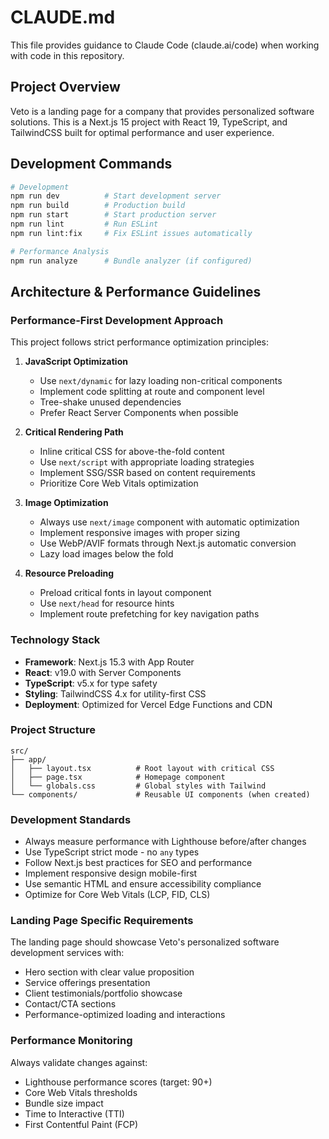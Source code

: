 # CLAUDE.md

This file provides guidance to Claude Code (claude.ai/code) when working with code in this repository.

## Project Overview

Veto is a landing page for a company that provides personalized software solutions. This is a Next.js 15 project with React 19, TypeScript, and TailwindCSS built for optimal performance and user experience.

## Development Commands

```bash
# Development
npm run dev          # Start development server
npm run build        # Production build  
npm run start        # Start production server
npm run lint         # Run ESLint
npm run lint:fix     # Fix ESLint issues automatically

# Performance Analysis
npm run analyze      # Bundle analyzer (if configured)
```

## Architecture & Performance Guidelines

### Performance-First Development Approach
This project follows strict performance optimization principles:

1. **JavaScript Optimization**
   - Use `next/dynamic` for lazy loading non-critical components
   - Implement code splitting at route and component level
   - Tree-shake unused dependencies
   - Prefer React Server Components when possible

2. **Critical Rendering Path**
   - Inline critical CSS for above-the-fold content
   - Use `next/script` with appropriate loading strategies
   - Implement SSG/SSR based on content requirements
   - Prioritize Core Web Vitals optimization

3. **Image Optimization**
   - Always use `next/image` component with automatic optimization
   - Implement responsive images with proper sizing
   - Use WebP/AVIF formats through Next.js automatic conversion
   - Lazy load images below the fold

4. **Resource Preloading**
   - Preload critical fonts in layout component
   - Use `next/head` for resource hints
   - Implement route prefetching for key navigation paths

### Technology Stack

- **Framework**: Next.js 15.3 with App Router
- **React**: v19.0 with Server Components
- **TypeScript**: v5.x for type safety
- **Styling**: TailwindCSS 4.x for utility-first CSS
- **Deployment**: Optimized for Vercel Edge Functions and CDN

### Project Structure

```
src/
├── app/
│   ├── layout.tsx          # Root layout with critical CSS
│   ├── page.tsx            # Homepage component
│   └── globals.css         # Global styles with Tailwind
└── components/             # Reusable UI components (when created)
```

### Development Standards

- Always measure performance with Lighthouse before/after changes
- Use TypeScript strict mode - no `any` types
- Follow Next.js best practices for SEO and performance
- Implement responsive design mobile-first
- Use semantic HTML and ensure accessibility compliance
- Optimize for Core Web Vitals (LCP, FID, CLS)

### Landing Page Specific Requirements

The landing page should showcase Veto's personalized software development services with:
- Hero section with clear value proposition
- Service offerings presentation
- Client testimonials/portfolio showcase
- Contact/CTA sections
- Performance-optimized loading and interactions

### Performance Monitoring

Always validate changes against:
- Lighthouse performance scores (target: 90+)
- Core Web Vitals thresholds
- Bundle size impact
- Time to Interactive (TTI)
- First Contentful Paint (FCP)